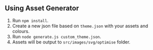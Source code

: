 Using Asset Generator
---

1. Run `npm install`.
2. Create a new json file based on `theme.json` with your assets and colours.
3. Run `node generate.js custom_theme.json`.
4. Assets will be output to `src/images/svg/optimise` folder.
